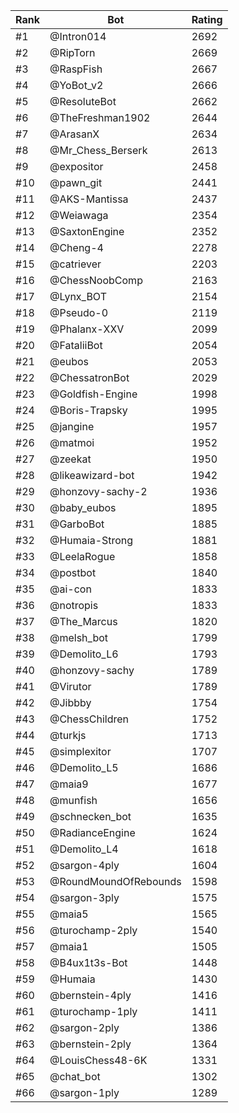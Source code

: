 Rank|Bot|Rating
---|---|---
#1|@Intron014|2692
#2|@RipTorn|2669
#3|@RaspFish|2667
#4|@YoBot_v2|2666
#5|@ResoluteBot|2662
#6|@TheFreshman1902|2644
#7|@ArasanX|2634
#8|@Mr_Chess_Berserk|2613
#9|@expositor|2458
#10|@pawn_git|2441
#11|@AKS-Mantissa|2437
#12|@Weiawaga|2354
#13|@SaxtonEngine|2352
#14|@Cheng-4|2278
#15|@catriever|2203
#16|@ChessNoobComp|2163
#17|@Lynx_BOT|2154
#18|@Pseudo-0|2119
#19|@Phalanx-XXV|2099
#20|@FataliiBot|2054
#21|@eubos|2053
#22|@ChessatronBot|2029
#23|@Goldfish-Engine|1998
#24|@Boris-Trapsky|1995
#25|@jangine|1957
#26|@matmoi|1952
#27|@zeekat|1950
#28|@likeawizard-bot|1942
#29|@honzovy-sachy-2|1936
#30|@baby_eubos|1895
#31|@GarboBot|1885
#32|@Humaia-Strong|1881
#33|@LeelaRogue|1858
#34|@postbot|1840
#35|@ai-con|1833
#36|@notropis|1833
#37|@The_Marcus|1820
#38|@melsh_bot|1799
#39|@Demolito_L6|1793
#40|@honzovy-sachy|1789
#41|@Virutor|1789
#42|@Jibbby|1754
#43|@ChessChildren|1752
#44|@turkjs|1713
#45|@simplexitor|1707
#46|@Demolito_L5|1686
#47|@maia9|1677
#48|@munfish|1656
#49|@schnecken_bot|1635
#50|@RadianceEngine|1624
#51|@Demolito_L4|1618
#52|@sargon-4ply|1604
#53|@RoundMoundOfRebounds|1598
#54|@sargon-3ply|1575
#55|@maia5|1565
#56|@turochamp-2ply|1540
#57|@maia1|1505
#58|@B4ux1t3s-Bot|1448
#59|@Humaia|1430
#60|@bernstein-4ply|1416
#61|@turochamp-1ply|1411
#62|@sargon-2ply|1386
#63|@bernstein-2ply|1364
#64|@LouisChess48-6K|1331
#65|@chat_bot|1302
#66|@sargon-1ply|1289
